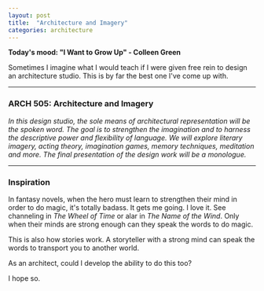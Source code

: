 ```yaml
---
layout: post
title:  "Architecture and Imagery"
categories: architecture
---
```


**Today's mood: "I Want to Grow Up" - Colleen Green**

Sometimes I imagine what I would teach if I were given free rein to design an architecture studio. This is by far the best one I've come up with.

---

### ARCH 505: Architecture and Imagery

*In this design studio, the sole means of architectural representation will be the spoken word. The goal is to strengthen the imagination and to harness the descriptive power and flexibility of language. We will explore literary imagery, acting theory, imagination games, memory techniques, meditation and more. The final presentation of the design work will be a monologue.*

---

### Inspiration

In fantasy novels, when the hero must learn to strengthen their mind in order to do magic, it's totally badass. It gets me going. I love it. See channeling in *The Wheel of Time* or alar in *The Name of the Wind*. Only when their minds are strong enough can they speak the words to do magic.

This is also how stories work. A storyteller with a strong mind can speak the words to transport you to another world.

As an architect, could I develop the ability to do this too?

I hope so.